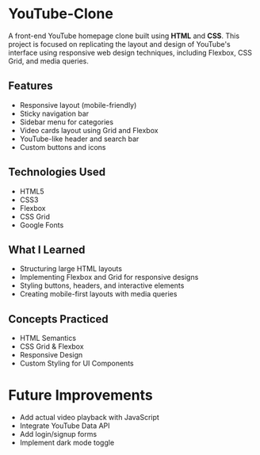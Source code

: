 # YouTube-Clone

A front-end YouTube homepage clone built using **HTML** and **CSS**. This project is focused on replicating the layout and design of YouTube's interface using responsive web design techniques, including Flexbox, CSS Grid, and media queries.

## Features
- Responsive layout (mobile-friendly)
- Sticky navigation bar
- Sidebar menu for categories
- Video cards layout using Grid and Flexbox
- YouTube-like header and search bar
- Custom buttons and icons

## Technologies Used
- HTML5
- CSS3
- Flexbox
- CSS Grid
- Google Fonts

## What I Learned
- Structuring large HTML layouts
- Implementing Flexbox and Grid for responsive designs
- Styling buttons, headers, and interactive elements
- Creating mobile-first layouts with media queries

## Concepts Practiced
-  HTML Semantics
-  CSS Grid & Flexbox
-  Responsive Design
-  Custom Styling for UI Components


# Future Improvements
- Add actual video playback with JavaScript
- Integrate YouTube Data API
- Add login/signup forms
- Implement dark mode toggle


